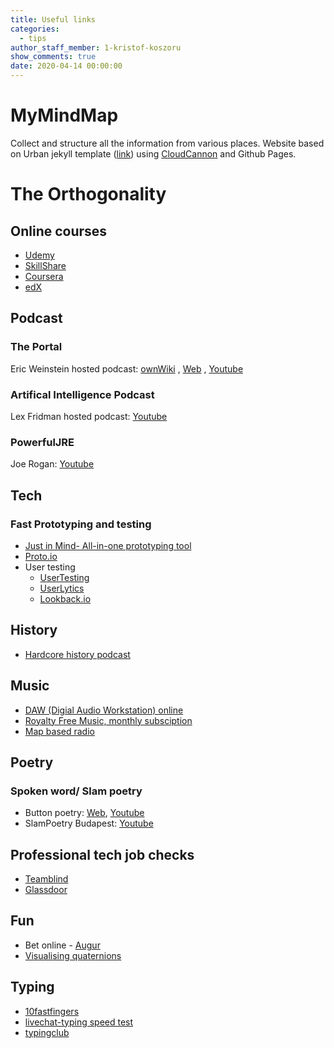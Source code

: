 ```yaml
---
title: Useful links
categories:
  - tips
author_staff_member: 1-kristof-koszoru
show_comments: true
date: 2020-04-14 00:00:00
---
```

# MyMindMap
Collect and structure all the information from various places.
Website based on Urban jekyll template ([link](https://github.com/CloudCannon/urban-jekyll-template)) using [CloudCannon](https://cloudcannon.com/) and Github Pages.

# The Orthogonality

## Online courses
 - [Udemy](https://www.udemy.com/)
 - [SkillShare](https://www.skillshare.com/search?query=an&enrollmentType=free)
 - [Coursera](https://www.coursera.org/)
 - [edX](https://www.mooc.org/)
 
## Podcast
### The Portal
Eric Weinstein hosted podcast: [ownWiki](https://theportal.wiki/wiki/Main_Page) , [Web](https://ericweinstein.org/) , [Youtube](https://www.youtube.com/user/nobani88)
### Artifical Intelligence Podcast
Lex Fridman hosted podcast: [Youtube](https://www.youtube.com/user/lexfridman/featured)
### PowerfulJRE
Joe Rogan: [Youtube](https://www.youtube.com/user/PowerfulJRE/videos)

## Tech
### Fast Prototyping and testing
 - [Just in Mind- All-in-one prototyping tool](https://www.justinmind.com/)
 - [Proto.io](https://proto.io/)
 - User testing
    - [UserTesting](https://www.usertesting.com/)
    - [UserLytics](https://www.userlytics.com/)
    - [Lookback.io](https://lookback.io/)

## History
 - [Hardcore history podcast](https://www.dancarlin.com/hardcore-history-series/)

## Music
 - [DAW (Digial Audio Workstation) online](https://soundation.com)
 - [Royalty Free Music, monthly subsciption](https://artlist.io/)
 - [Map based radio](http://radio.garden/)

## Poetry
### Spoken word/ Slam poetry
 - Button poetry: [Web](https://buttonpoetry.com/products/books/), [Youtube](https://www.youtube.com/user/ButtonPoetry)
 - SlamPoetry Budapest: [Youtube](https://www.youtube.com/channel/UCg2q-EVjQML15iQNK3L4B0Q)

## Professional tech job checks
 - [Teamblind](https://www.teamblind.com/)
 - [Glassdoor](https://www.glassdoor.com/index.htm?countryRedirect=true)
 
## Fun
 - Bet online - [Augur](https://www.augur.net/)
 - [Visualising quaternions](https://eater.net/quaternions)

## Typing
 - [10fastfingers](10fastfingers.com)
 - [livechat-typing speed test](https://www.livechat.com/typing-speed-test/#/)
 - [typingclub](https://www.typingclub.com/sportal/)




